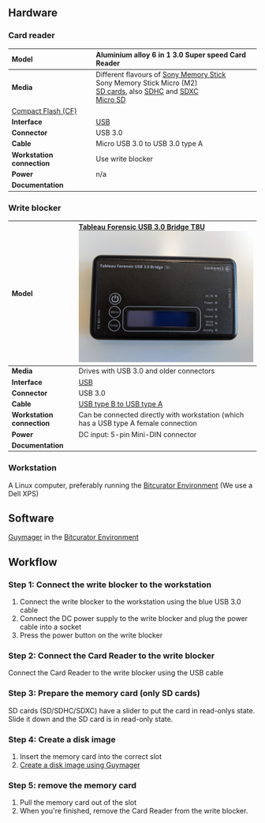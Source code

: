 ## Hardware

### Card reader

|**Model**|Aluminium alloy 6 in 1 3.0 Super speed Card Reader|
|:--|:--|
|**Media**|Different flavours of [Sony Memory Stick](https://www.wikidata.org/wiki/Q733906)<br>Sony Memory Stick Micro (M2)<br>[SD cards](https://www.wikidata.org/wiki/Q466977), also [SDHC](https://www.wikidata.org/wiki/Q877443) and [SDXC](https://www.wikidata.org/wiki/Q17239567)<br>[Micro SD](https://www.wikidata.org/wiki/Q482531)<br>
[Compact Flash (CF)](https://www.wikidata.org/wiki/Q678615)|
|**Interface**|[USB](https://www.wikidata.org/wiki/Q42378)|
|**Connector**|USB 3.0|
|**Cable**|Micro USB 3.0 to USB 3.0 type A|
|**Workstation connection**|Use write blocker|
|**Power**| n/a |
|**Documentation**| |

### Write blocker

|**Model**|[Tableau Forensic USB 3.0 Bridge T8U](https://web.archive.org/web/20180409191526/https://www.guidancesoftware.com/tableau/hardware//t8u) ![blocker](images/blocker.jpg)|
|:--|:--|
|**Media**|Drives with USB 3.0 and older connectors|
|**Interface**|[USB](https://www.wikidata.org/wiki/Q42378)|
|**Connector**|USB 3.0|
|**Cable**|[USB type B to USB type A](https://commons.wikimedia.org/wiki/Category:USB_cables?uselang=nl#/media/File:A-B_Usb_Cable.jpg)|
|**Workstation connection**|Can be connected directly with workstation (which has a USB type A female connection|
|**Power**| DC input: 5-pin Mini-DIN connector|
|**Documentation**| |

### Workstation

A Linux computer, preferably running the [Bitcurator Environment](https://bitcurator.net/) (We use a Dell XPS)

## Software

[Guymager](https://guymager.sourceforge.io/) in the [Bitcurator Environment](https://bitcurator.net/)

## Workflow

### Step 1: Connect the write blocker to the workstation

1. Connect the write blocker to the workstation using the blue USB 3.0 cable
2. Connect the DC power supply to the write blocker and plug the power cable into a  socket
3. Press the power button on the write blocker

### Step 2: Connect the Card Reader to the write blocker

Connect the Card Reader to the write blocker using the USB cable

### Step 3: Prepare the memory card (only SD cards)

SD cards (SD/SDHC/SDXC) have a slider to put the card in read-onlys state. Slide it down and the SD card is in read-only state.

### Step 4: Create a disk image

1. Insert the memory card into the correct slot
2. [Create a disk image using Guymager](guymager.md)

### Step 5: remove the memory card

1. Pull the memory card out of the slot
2. When you're finished, remove the Card Reader from the write blocker.